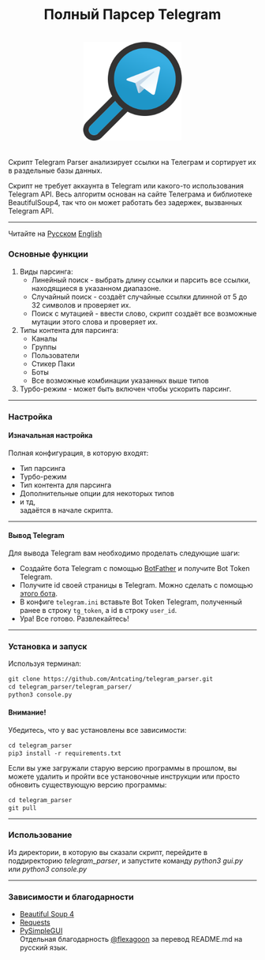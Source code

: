 # <p align="center">Полный Парсер  Telegram
# <p align="center"><img src="icon.png" alt="drawing" width="200"/>
Скрипт Telegram Parser анализирует ссылки на Телеграм и сортирует их в раздельные базы данных.


Скрипт не требует аккаунта в Telegram или какого-то использования Telegram API. Весь алгоритм основан на сайте Телеграма и библиотеке BeautifulSoup4, так что он может работать без задержек, вызванных Telegram API.

---

Читайте на [Русском](https://github.com/Antcating/telegram_parser/blob/main/README_ru.md) [English](https://github.com/Antcating/telegram_parser/blob/main/README.md)

### Основные функции

1. Виды парсинга:
    * Линейный поиск - выбрать длину ссылки и парсить все ссылки, находящиеся в указанном диапазоне.
    * Случайный поиск - создаёт случайные ссылки длинной от 5 до 32 символов и проверяет их.
    * Поиск с мутацией - ввести слово, скрипт создаёт все возможные мутации этого слова и проверяет их.
2. Типы контента для парсинга:
    * Каналы
    * Группы
    * Пользователи
    * Стикер Паки
    * Боты
    * Все возможные комбинации указанных выше типов 
3. Турбо-режим - может быть включен чтобы ускорить парсинг. 

---

### Настройка

#### Изначальная настройка
   
Полная конфигурация, в которую входят:
* Тип парсинга
* Турбо-режим
* Тип контента для парсинга
* Дополнительные опции для некоторых типов
* и тд, <br />
задаётся в начале скрипта.
   
---
   
#### Вывод Telegram 
Для вывода Telegram вам необходимо проделать следующие шаги:  
- Создайте бота Telegram с помощью [BotFather](https://t.me/BotFather) и получите Bot Token Telegram.  
- Получите id своей страницы в Telegram. Можно сделать с помощью [этого бота](https://t.me/userinfobot).
- В конфиге `telegram.ini` вставьте  Bot Token Telegram, полученный ранее в строку `tg_token`, а id в строку `user_id`. 
- Ура! Все готово. Развлекайтесь!
   
---

### Установка и запуск
Используя терминал:<br />
```
git clone https://github.com/Antcating/telegram_parser.git
cd telegram_parser/telegram_parser/
python3 console.py
```
#### Внимание!
Убедитесь, что у вас установлены все зависимости:
```
cd telegram_parser
pip3 install -r requirements.txt
```
Если вы уже загружали старую версию программы в прошлом, вы можете удалить и пройти все установочные инструкции или просто обновить существующую версию программы:
```
cd telegram_parser
git pull
```

---

### Использование
Из директории, в которую вы сказали скрипт, перейдите в поддиректорию  _telegram_parser_, и запустите команду _python3 gui.py_ или _python3 console.py_

---

### Зависимости и благодарности
* [Beautiful Soup 4](https://www.crummy.com/software/BeautifulSoup/)
* [Requests](https://docs.python-requests.org/en/master/)
* [PySimpleGUI](https://github.com/PySimpleGUI/PySimpleGUI) <br />
Отдельная благодарность [@flexagoon](https://t.me/flexagoon) за перевод README.md на русский язык.
